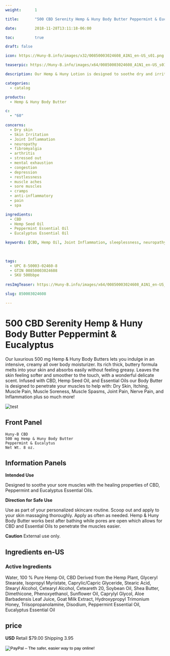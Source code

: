 ```yaml
---
weight:      1

title:       "500 CBD Serenity Hemp & Huny Body Butter Peppermint & Eucalyptus"

date:        2018-11-28T13:11:18-06:00

toc:         true

draft: false

icon: https://Huny-B.info/images/x32/00850003024608_A1N1_en-US_s01.png

teaserpic: https://Huny-B.info/images/x64/00850003024608_A1N1_en-US_s01.png

description: Our Hemp & Huny Lotion is designed to soothe dry and irritated skin and much more.

categories: 
  - catalog

products: 
  - Hemp & Huny Body Butter

c:
  - "60"
  
concerns:
  - Dry skin
  - Skin Irritation
  - Joint Inflammation
  - neuropathy
  - fibromyalgia
  - arthritis
  - stressed out
  - mental exhaustion
  - congestion
  - depression
  - restlessness
  - muscle aches
  - sore muscles
  - cramps
  - anti-inflammatory
  - pain
  - spa 

ingredients:
  - CBD
  - Hemp Seed Oil
  - Peppermint Essential Oil
  - Eucalyptus Essential Oil

keywords: [CBD, Hemp Oil, Joint Inflammation, sleeplessness, neuropathy, fibromyalgia, arthritis, stressed out, mental exhaustion, restlessness, muscle aches, sore muscles, cramps, anti-inflammatory, pain, spa, relief, aromatherapy, broad spectrum, full spectrum, hemp oil, relaxing, soothe, Peppermint Essential Oil, Eucalyptus Essential oil, dry skin, moisturizer, itchy skin, skin condition, body butter, lotion]
  

  
tags: 
  - UPC 8-50003-02460-8
  - GTIN 00850003024608
  - SKU 500bbpe
  
resImgTeaser: https://Huny-B.info/images/x64/00850003024608_A1N1_en-US_s01.png

slug: 850003024608

---
```

# 500 CBD Serenity Hemp & Huny Body Butter Peppermint & Eucalyptus
Our luxurious 500 mg  Hemp & Huny Body Butters lets you 
indulge in an intensive, creamy all over body moisturizer.  Its
rich thick, buttery formula melts into your skin and absorbs easily without
feeling greasy. Leaves the skin feeling softer and smoother to the touch, with a 
wonderful delicate scent.  Infused with CBD, Hemp Seed Oil, and Essential Oils 
our Body Butter is designed to penetrate your muscles to help with: Dry Skin, 
Itching, Muscle Pain, Muscle Soreness, Muscle Spasms,  Joint Pain,
Nerve Pain, and Inflammation plus so much more! 

![test](https://Huny-B.info/images/x600/00850003024608_A1N1_en-US_s01.jpg)

## Front Panel

    Huny-B CBD
    500 mg Hemp & Huny Body Butter
    Peppermint & Eucalytus
    Net Wt. 8 oz.
    
## Information Panels
**Intended Use**

Designed to soothe your sore muscles with the healing properties of CBD, Peppermint and Eucalyptus Essential Oils.

**Direction for Safe Use**

Use as part of your personalized skincare routine. Scoop out 
and apply to your skin massaging thoroughly. Apply as often as needed. 
Hemp & Huny Body Butter works best after bathing while pores are open 
which allows for CBD and Essential Oils to penetrate the muscles easier.

**Caution**
External use only.

## Ingredients en-US 
### Active Ingredients
Water, 100 % Pure Hemp Oil, CBD Derived from the Hemp Plant, 
Glyceryl  Stearate, Isopropyl Myristate, Caprylic/Capric Glyceride, Stearic Acid, Stearyl
 Alcohol, Cetearyl Alcohol, Ceteareth 20, Soybean Oil, 
Shea Butter,  Dimethicone, Phenoxyethanol, Sunflower 
Oil, Caprylyl Glycol, Aloe Barbadensis  Leaf Juice, Goat 
Milk Extract, Hydroxypropyl Trimonium Honey, 
Triisopropanolamine, Disodium, Peppermint Essential Oil,
Eucalyptus Essential Oil

## price

**USD**
Retail $79.00
Shipping 3.95

<form action="https://www.paypal.com/cgi-bin/webscr" method="post" target="_top">
<input type="hidden" name="cmd" value="_s-xclick">
<input type="hidden" name="hosted_button_id" value="BRENQ2JDKDQ7Y">
<input type="image" src="https://www.paypalobjects.com/en_US/GB/i/btn/btn_buynowCC_LG.gif" border="0" name="submit" alt="PayPal – The safer, easier way to pay online!">
<img alt="" border="0" src="https://www.paypalobjects.com/en_US/i/scr/pixel.gif" width="1" height="1">
</form>
